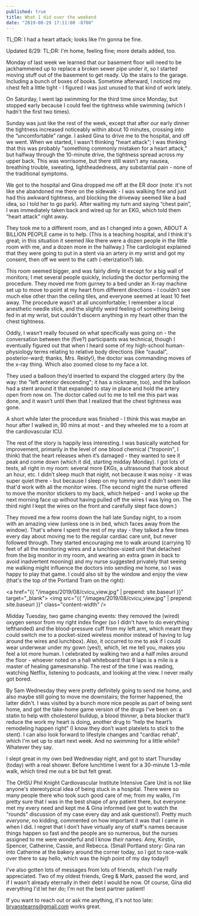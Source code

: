 ```yaml
---
published: true
title: What I did over the weekend
date: "2019-08-29 17:11:00 -0700"
---
```


TL;DR: I had a heart attack; looks like I’m gonna be fine.

Updated 8/29: TL;DR: I'm home, feeling fine; more details added, too.

Monday of last week we learned that our basement floor will need to be jackhammered up to replace a broken sewer pipe under it, so I started moving stuff out of the basement to get ready. Up the stairs to the garage. Including a bunch of boxes of books. Sometime afterward, I noticed my chest felt a little tight - I figured I was just unused to that kind of work lately.

On Saturday, I went lap swimming for the third time since Monday, but stopped early because I could feel the tightness while swimming (which I hadn't the first two times).

Sunday was just like the rest of the week, except that after our early dinner the tightness increased noticeably within about 10 minutes, crossing into the “uncomfortable” range. I asked Gina to drive me to the hospital, and off we went. When we started, I wasn't thinking "heart attack"; I was thinking that this was probably "something commonly mistaken for a heart attack," but halfway through the 10-minute drive, the tightness spread across my upper back. This was worrisome, but there still wasn’t any nausea, breathing trouble, sweating, lightheadedness, any substantial pain - none of the traditional symptoms.

We got to the hospital and Gina dropped me off at the ER door (note: it's not like she abandoned me there on the sidewalk - I was walking fine and just had this awkward tightness, and blocking the driveway seemed like a bad idea, so I told her to go park). After waiting my turn and saying “chest pain”, I was immediately taken back and wired up for an EKG, which told them “heart attack” right away.

They took me to a different room, and as I changed into a gown, ABOUT A BILLION PEOPLE came in to help. (This is a teaching hospital, and I think it's great; in this situation it seemed like there were a dozen people in the little room with me, and a dozen more in the hallway.) The cardiologist explained that they were going to put in a stent via an artery in my wrist and got my consent, then off we went to the cath (-eterization?) lab.

This room seemed bigger, and was fairly dimly lit except for a big wall of monitors; I met several people quickly, including the doctor performing the procedure. They moved me from gurney to a bed under an X-ray machine set up to move to point at my heart from different directions - I couldn’t see much else other than the ceiling tiles, and everyone seemed at least 10 feet away. The procedure wasn’t at all uncomfortable; I remember a local anesthetic needle stick, and the slightly weird feeling of something being fed in at my wrist, but couldn't discern anything in my heart other than the chest tightness.

Oddly, I wasn’t really focused on what specifically was going on - the conversation between the (five?) participants was technical, though I eventually figured out that when I heard some of my high-school human-physiology terms relating to relative body directions (like “caudal”, posterior-ward; thanks, Mrs. Reidy!), the doctor was commanding moves of the x-ray thing. Which also zoomed close to my face a lot.

They used a balloon they’d inserted to expand the clogged artery (by the way: the "left anterior descending"; it has a nickname, too), and the balloon had a stent around it that expanded to stay in place and hold the artery open from now on. The doctor called out to me to tell me this part was done, and it wasn’t until then that I realized that the chest tightness was gone.

A short while later the procedure was finished - I think this was maybe an hour after I walked in, 90 mins at most - and they wheeled me to a room at the cardiovascular ICU.

The rest of the story is happily less interesting. I was basically watched for improvement, primarily in the level of one blood chemical ("troponin", I think) that the heart releases when it’s damaged - they wanted to see it peak and come down (which it did, starting midday Monday). I got lots of tests, all right in my room: several more EKGs, a ultrasound that took about an hour, etc. I didn’t sleep much that night, not because it was noisy - it was super quiet there - but because I sleep on my tummy and it didn't seem like that'd work with all the monitor wires. (The second night the nurse offered to move the monitor stickers to my back, which helped - and I woke up the next morning face up without having pulled off the wires I was lying on. The third night I kept the wires on the front and carefully slept face down.)

They moved me a few rooms down the hall late Sunday night, to a room with an amazing view (unless one is in bed, which faces away from the window). That's where I spent the rest of my stay - they talked a few times every day about moving me to the regular cardiac care unit, but never followed through. They started encouraging me to walk around (carrying 10 feet of all the monitoring wires and a lunchbox-sized unit that detached from the big monitor in my room, and wearing an extra gown in back to avoid inadvertent mooning) and my nurse suggested privately that seeing me walking might influence the doctors into sending me home, so I was happy to play that game. I could also sit by the window and enjoy the view (that's the top of the Portland Tram on the right):

<a href="{{ "/images/2019/08/cvicu_view.jpg" | prepend: site.baseurl }}" target="\_blank">
<img src="{{ "/images/2019/08/cvicu_view.jpg" | prepend: site.baseurl }}" class="content-width" />
</a>

Midday Tuesday, two game changing events: they removed the (wired) oxygen sensor from my right index finger (so I didn't have to do everything lefthanded) and the blood-pressure cuff from my left arm, which meant they could switch me to a pocket-sized wireless monitor instead of having to lug around the wires and lunchbox). Also, it occurred to me to ask if I could wear underwear under my gown (yes!), which, let me tell you, makes you feel a lot more human. I celebrated by walking two and a half miles around the floor - whoever noted on a hall whiteboard that 9 laps is a mile is a master of healing gamesmanship. The rest of the time I was reading, watching Netflix, listening to podcasts, and looking at the view. I never really got bored.

By 5am Wednesday they were pretty definitely going to send me home, and also maybe still going to move me downstairs; the former happened, the latter didn't. I was visited by a bunch more nice people as part of being sent home, and got the take-home game version of the drugs I've been on: a statin to help with cholesterol buildup, a blood thinner, a beta blocker that’ll reduce the work my heart is doing, another drug to “help the heart’s remodeling happen right” (I know they don’t want platelets to stick to the stent). I can also look forward to lifestyle changes and "cardiac rehab", which I'm set up to start next week. And no swimming for a little while? Whatever they say.

I slept great in my own bed Wednesday night, and got to start Thursday (today) with a real shower. Before lunchtime I went for a 30-minute 1.3-mile walk, which tired me out a bit but felt great.

The OHSU Phil Knight Cardiovascular Institute Intensive Care Unit is not like anyone's stereotypical idea of being stuck in a hospital. There were so many people there who took such good care of me; from my walks, I'm pretty sure that I was in the best shape of any patient there, but everyone met my every need and kept me & Gina informed (we got to watch the "rounds" discussion of my case every day and ask questions!). Pretty much _everyone_, no kidding, commented on how important it was that I came in when I did. I regret that I don’t have virtually any of staff's names because things happen so fast and the people are so numerous, but the nurses assigned to me were wonderful and I know _their_ names: Amy, Kirstin, Spencer, Catherine, Cassie, and Rebecca. (Small Portland story: Gina ran into Catherine at the bakery around the corner today, so I got to race-walk over there to say hello, which was the high point of my day today!)

I’ve also gotten lots of messages from lots of friends, which I’ve really appreciated. Two of my oldest friends, Greg & Mark, passed the word, and if I wasn't already eternally in their debt I would be now. Of course, Gina did everything I'd let her do; I'm not the best partner patient!

If you want to reach out or ask me anything, it's not too late: bryanstearns@gmail.com works great.

